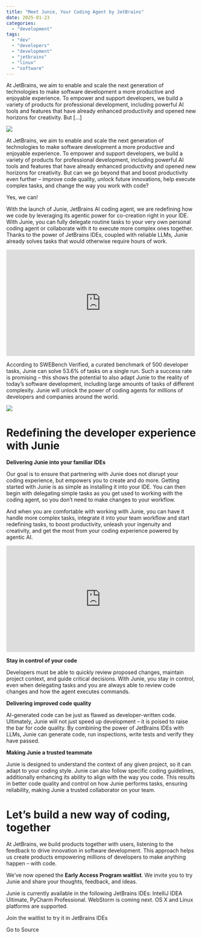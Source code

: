 ```yaml
---
title: "Meet Junie, Your Coding Agent by JetBrains"
date: 2025-01-23
categories: 
  - "development"
tags: 
  - "dev"
  - "developers"
  - "development"
  - "jetbrains"
  - "linux"
  - "software"
---
```


At JetBrains, we aim to enable and scale the next generation of technologies to make software development a more productive and enjoyable experience. To empower and support developers, we build a variety of products for professional development, including powerful AI tools and features that have already enhanced productivity and opened new horizons for creativity. But \[…\]

![](https://blog.jetbrains.com/wp-content/uploads/2025/01/Blog_1280x720.png)

At JetBrains, we aim to enable and scale the next generation of technologies to make software development a more productive and enjoyable experience. To empower and support developers, we build a variety of products for professional development, including powerful AI tools and features that have already enhanced productivity and opened new horizons for creativity. But can we go beyond that and boost productivity even further – improve code quality, unlock future innovations, help execute complex tasks, and change the way you work with code? 

  
Yes, we can!

With the launch of Junie, JetBrains AI coding agent, we are redefining how we code by leveraging its agentic power for co-creation right in your IDE. With Junie, you can fully delegate routine tasks to your very own personal coding agent or collaborate with it to execute more complex ones together. Thanks to the power of JetBrains IDEs, coupled with reliable LLMs, Junie already solves tasks that would otherwise require hours of work.

<iframe title="See Junie in Action: Your Coding Agent in IntelliJ IDEA, a JetBrains IDE" width="500" height="281" src="https://www.youtube.com/embed/ufPGsZtqrac?feature=oembed" frameborder="0" allow="accelerometer; autoplay; clipboard-write; encrypted-media; gyroscope; picture-in-picture; web-share" referrerpolicy="strict-origin-when-cross-origin" allowfullscreen></iframe>

According to SWEBench Verified, a curated benchmark of 500 developer tasks, Junie can solve 53.6% of tasks on a single run. Such a success rate is promising – this shows the potential to also adapt Junie to the reality of today’s software development, including large amounts of tasks of different complexity. Junie will unlock the power of coding agents for millions of developers and companies around the world.

![](https://blog.jetbrains.com/wp-content/uploads/2025/01/Blog_body_1280x604.png)

# Redefining the developer experience with Junie 

**Delivering Junie into your familiar IDEs**

Our goal is to ensure that partnering with Junie does not disrupt your coding experience, but empowers you to create and do more. Getting started with Junie is as simple as installing it into your IDE. You can then begin with delegating simple tasks as you get used to working with the coding agent, so you don’t need to make changes to your workflow.

And when you are comfortable with working with Junie, you can have it handle more complex tasks, integrate it into your team workflow and start redefining tasks, to boost productivity, unleash your ingenuity and creativity, and get the most from your coding experience powered by agentic AI.

<iframe loading="lazy" title="Meet Junie: Your Coding Agent in PyCharm, a JetBrains IDE" width="500" height="281" src="https://www.youtube.com/embed/wpz_0MgNZ5w?feature=oembed" frameborder="0" allow="accelerometer; autoplay; clipboard-write; encrypted-media; gyroscope; picture-in-picture; web-share" referrerpolicy="strict-origin-when-cross-origin" allowfullscreen></iframe>

**Stay in control of your code**

Developers must be able to quickly review proposed changes, maintain project context, and guide critical decisions. With Junie, you stay in control, even when delegating tasks and you are always able to review code changes and how the agent executes commands. 

**Delivering improved code quality**

AI-generated code can be just as flawed as developer-written code. Ultimately, Junie will not just speed up development – it is poised to raise the bar for code quality. By combining the power of JetBrains IDEs with LLMs, Junie can generate code, run inspections, write tests and verify they have passed. 

**Making Junie a trusted teammate**

Junie is designed to understand the context of any given project, so it can adapt to your coding style. Junie can also follow specific coding guidelines, additionally enhancing its ability to align with the way you code. This results in better code quality and control on how Junie performs tasks, ensuring reliability, making Junie a trusted collaborator on your team.

# Let’s build a new way of coding, together

At JetBrains, we build products together with users, listening to the feedback to drive innovation in software development. This approach helps us create products empowering millions of developers to make anything happen – with code. 

We’ve now opened the **Early Access Program waitlist**. We invite you to try Junie and share your thoughts, feedback, and ideas.

Junie is currently available in the following JetBrains IDEs: IntelliJ IDEA Ultimate, PyCharm Professional. WebStorm is coming next. OS X and Linux platforms are supported. 

Join the waitlist to try it in JetBrains IDEs

Go to Source
